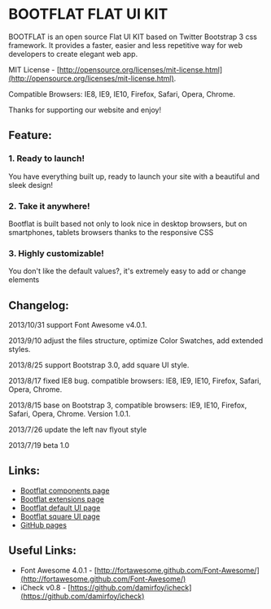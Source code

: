 BOOTFLAT FLAT UI KIT
=======

BOOTFLAT is an open source Flat UI KIT based on Twitter Bootstrap 3 css framework. It provides a faster, easier and less repetitive way for web developers to create elegant web app.

MIT License - [http://opensource.org/licenses/mit-license.html](http://opensource.org/licenses/mit-license.html).

Compatible Browsers: IE8, IE9, IE10, Firefox, Safari, Opera, Chrome.

Thanks for supporting our website and enjoy!

## Feature:

### 1. Ready to launch!
You have everything built up, ready to launch your site with a beautiful and sleek design!
### 2. Take it anywhere!
Bootflat is built based not only to look nice in desktop browsers, but on smartphones, tablets browsers thanks to the responsive CSS
### 3. Highly customizable!
You don't like the default values?, it's extremely easy to add or change elements

## Changelog:

2013/10/31 support Font Awesome v4.0.1.

2013/9/10 adjust the files structure, optimize Color Swatches, add extended styles. 

2013/8/25 support Bootstrap 3.0, add square UI style. 

2013/8/17 fixed IE8 bug. compatible browsers: IE8, IE9, IE10, Firefox, Safari, Opera, Chrome.

2013/8/15 base on Bootstrap 3, compatible browsers: IE9, IE10, Firefox, Safari, Opera, Chrome.  Version 1.0.1.

2013/7/26 update the left nav flyout style

2013/7/19 beta 1.0

## Links:

+ [Bootflat components page](http://www.flathemes.com/docs/components.html)
+ [Bootflat extensions page](http://www.flathemes.com/extensions/extensions.html)
+ [Bootflat default UI page](http://www.flathemes.com/examples/default_ui.html)
+ [Bootflat square UI page](http://www.flathemes.com/examples/square_ui.html)
+ [GitHub pages](http://flathemes.github.io/bootflat/)

## Useful Links:

+ Font Awesome 4.0.1 - [http://fortawesome.github.com/Font-Awesome/](http://fortawesome.github.com/Font-Awesome/)
+ iCheck v0.8 - [https://github.com/damirfoy/icheck](https://github.com/damirfoy/icheck)

